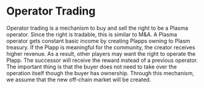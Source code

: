 # Operator Trading

Operator trading is a mechanism to buy and sell the right to be a Plasma operator. Since the right is tradable, this is similar to M&A. A Plasma operator gets constant basic income by creating Plapps owning to Plasm treasury. If the Plapp is meaningful for the community, the creator receives higher revenue. As a result, other players may want the right to operate the Plapp. The successor will receive the reward instead of a previous operator. The important thing is that the buyer does not need to take over the operation itself though the buyer has ownership. Through this mechanism, we assume that the new off-chain market will be created.